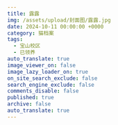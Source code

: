 ```yaml
---
title: 露露
img: /assets/upload/封面图/露露.jpg
date: 2024-10-11 00:00:00 +0000
category: 猫档案
tags:
  - 宝山校区
  - 已领养
auto_translate: true
image_viewer_on: false
image_lazy_loader_on: true
on_site_search_exclude: false
search_engine_exclude: false
comments_disable: false
published: true
archive: false
auto_translate: true
---
```


